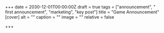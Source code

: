 +++
date = 2030-12-01T00:00:00Z
draft = true
tags = ["announcement", " first announcement", "marketing", "key post"]
title = "Game Announcement"
[cover]
alt = ""
caption = ""
image = ""
relative = false

+++
